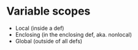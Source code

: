 # Variable scopes

* Local (inside a def)
* Enclosing (in the enclosing def, aka. nonlocal)
* Global (outside of all defs)


